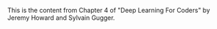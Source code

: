 This is the content from Chapter 4 of "Deep Learning For Coders" by Jeremy 
Howard and Sylvain Gugger. 
